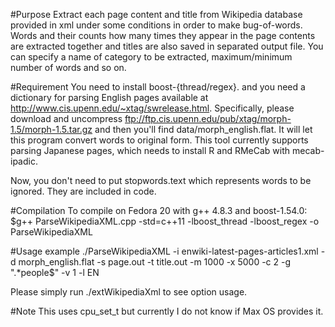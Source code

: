 #Purpose
Extract each page content and title from Wikipedia database provided in xml under some conditions in order to make bug-of-words.
Words and their counts how many times they appear in the page contents are extracted together and titles are also saved in separated output file.
You can specify a name of category to be extracted, maximum/minimum number of words and so on.

#Requirement
You need to install boost-{thread/regex}.
and you need a dictionary for parsing English pages available at http://www.cis.upenn.edu/~xtag/swrelease.html.
Specifically, please download and uncompress ftp://ftp.cis.upenn.edu/pub/xtag/morph-1.5/morph-1.5.tar.gz and then you'll find data/morph_english.flat.
It will let this program convert words to original form.
This tool currently supports parsing Japanese pages, which needs to install R and RMeCab with mecab-ipadic.

Now, you don't need to put stopwords.text which represents words to be ignored.
They are included in code.

#Compilation
To compile on Fedora 20 with g++ 4.8.3 and boost-1.54.0:  
$g++ ParseWikipediaXML.cpp -std=c++11 -lboost_thread -lboost_regex -o ParseWikipediaXML

#Usage example
./ParseWikipediaXML -i enwiki-latest-pages-articles1.xml -d morph_english.flat -s page.out -t title.out -m 1000 -x 5000 -c 2 -g ".*people$" -v 1 -l EN

Please simply run ./extWikipediaXml to see option usage.

#Note
This uses cpu_set_t but currently I do not know if Max OS provides it.

